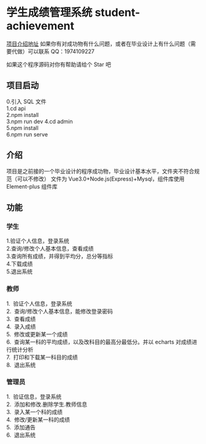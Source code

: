# 学生成绩管理系统 student-achievement
[项目介绍地址](https://blogweb.cn/article/studentachievement1)
如果你有对成功物有什么问题，或者在毕业设计上有什么问题（需要代做）可以联系 QQ：1974109227

如果这个程序源码对你有帮助请给个 Star 吧

## 项目启动

0.引入 SQL 文件  
1.cd api  
2.npm install  
3.npm run dev 
4.cd admin  
5.npm install  
6.npm run serve

## 介绍

项目是之前接的一个毕业设计的程序成功物，毕业设计基本水平，文件夹不符合规范（可以不修改）
文件为 Vue3.0+Node.js(Express)+Mysql，组件库使用 Element-plus 组件库

## 功能

### 学生

1.验证个人信息，登录系统  
2.查询/修改个人基本信息，查看成绩  
3.查询所有成绩，并得到平均分，总分等指标  
4.下载成绩  
5.退出系统



### 教师

1.  验证个人信息，登录系统  
2.  查询/修改个人基本信息，能修改登录密码  
3.  查看成绩  
4.  录入成绩  
5.  修改或更新某一个成绩  
6.  查询某一科的平均成绩，以及改科目的最高分最低分。并以 echarts 对成绩进行统计分析  
7.  打印和下载某一科目的成绩  
8.  退出系统



### 管理员

1.  验证信息，登录系统  
2.  添加和修改.删除学生.教师信息  
3.  录入某一个科的成绩  
4.  修改/更新某一科的成绩  
5.  添加通告  
6.  退出系统